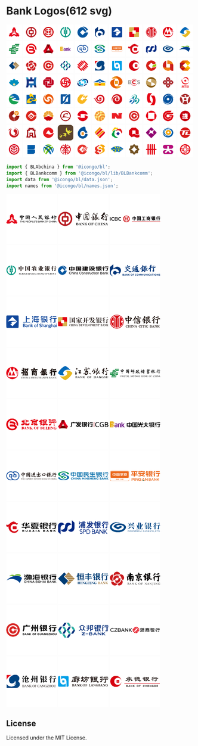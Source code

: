 Bank Logos(612 svg)
===

<a href="http://www.pbc.gov.cn"> <img src="./logos/pbc-rect.svg" width="42px" alt="中国人民银行" title="中国人民银行" /></a>
<a href="https://www.boc.cn"> <img src="./logos/boc-rect.svg" width="42px" alt="中国银行" title="中国银行" /></a>
<a href="http://www.icbc.com.cn/icbc"> <img src="./logos/icbc-rect.svg" width="42px" alt="中国工商银行" title="中国工商银行" /></a>
<a href="https://www.abchina.com"> <img src="./logos/abchina-rect.svg" width="42px" alt="中国农业银行" title="中国农业银行" /></a>
<a href="http://www.ccb.com"> <img src="./logos/ccb-rect.svg" width="42px" alt="中国建设银行" title="中国建设银行" /></a>
<a href="http://www.bankcomm.com"> <img src="./logos/bankcomm-rect.svg" width="42px" alt="交通银行" title="交通银行" /></a>
<a href="https://www.bosc.cn"> <img src="./logos/bosc-rect.svg" width="42px" alt="上海银行" title="上海银行" /></a>
<a href="http://www.cdb.com.cn"> <img src="./logos/cdb-rect.svg" width="42px" alt="国家开发银行" title="国家开发银行" /></a>
<a href="https://www.citicbank.com"> <img src="./logos/citicbank-rect.svg" width="42px" alt="中信银行" title="中信银行" /></a>
<a href="https://www.cmbchina.com"> <img src="./logos/cmbchina-rect.svg" width="42px" alt="招商银行" title="招商银行" /></a>
<a href="http://www.jsbchina.cn"> <img src="./logos/jsbchina-rect.svg" width="42px" alt="江苏银行" title="江苏银行" /></a>
<a href="https://www.psbc.com/cn"> <img src="./logos/psbc-rect.svg" width="42px" alt="中国邮政储蓄银行" title="中国邮政储蓄银行" /></a>
<a href="http://www.bankofbeijing.com.cn"> <img src="./logos/bankofbeijing-rect.svg" width="42px" alt="北京银行" title="北京银行" /></a>
<a href="http://www.cgbchina.com.cn"> <img src="./logos/cgbchina-rect.svg" width="42px" alt="广发银行" title="广发银行" /></a>
<a href="http://www.cebbank.com"> <img src="./logos/cebbank-rect.svg" width="42px" alt="中国光大银行" title="中国光大银行" /></a>
<a href="http://www.eximbank.gov.cn"> <img src="./logos/eximbank-rect.svg" width="42px" alt="中国进出口银行" title="中国进出口银行" /></a>
<a href="https://www.cmbc.com.cn"> <img src="./logos/cmbc-rect.svg" width="42px" alt="中国民生银行" title="中国民生银行" /></a>
<a href="https://bank.pingan.com"> <img src="./logos/pingan-rect.svg" width="42px" alt="平安银行" title="平安银行" /></a>
<a href="https://www.hxb.com.cn"> <img src="./logos/hxb-rect.svg" width="42px" alt="华夏银行" title="华夏银行" /></a>
<a href="https://www.spdb.com.cn"> <img src="./logos/spdb-rect.svg" width="42px" alt="浦发银行" title="浦发银行" /></a>
<a href="https://www.cib.com.cn"> <img src="./logos/cib-rect.svg" width="42px" alt="兴业银行" title="兴业银行" /></a>
<a href="http://www.cbhb.com.cn"> <img src="./logos/cbhb-rect.svg" width="42px" alt="渤海银行" title="渤海银行" /></a>
<a href="https://www.hfbank.com.cn"> <img src="./logos/hfbank-rect.svg" width="42px" alt="恒丰银行" title="恒丰银行" /></a>
<a href="https://www.njcb.com.cn"> <img src="./logos/njcb-rect.svg" width="42px" alt="南京银行" title="南京银行" /></a>
<a href="http://www.gzcb.com.cn"> <img src="./logos/gzcb-rect.svg" width="42px" alt="广州银行" title="广州银行" /></a>
<a href="https://z-bank.com"> <img src="./logos/z-bank-rect.svg" width="42px" alt="武汉众邦银行" title="武汉众邦银行" /></a>
<a href="http://www.czbank.com"> <img src="./logos/czbank-rect.svg" width="42px" alt="浙商银行" title="浙商银行" /></a>
<a href="https://www.bankcz.com"> <img src="./logos/bankcz-rect.svg" width="42px" alt="沧州银行" title="沧州银行" /></a>
<a href="https://www.lccb.com.cn"> <img src="./logos/lccb-rect.svg" width="42px" alt="廊坊银行" title="廊坊银行" /></a>
<a href="http://www.chengdebank.com"> <img src="./logos/chengdebank-rect.svg" width="42px" alt="承德银行" title="承德银行" /></a>
<a href="http://www.scnhh.com"> <img src="./logos/scnhh-rect.svg" width="42px" alt="安徽舒城农村商业银行" title="安徽舒城农村商业银行" /></a>
<a href="http://www.bankofas.com"> <img src="./logos/bankofas-rect.svg" width="42px" alt="鞍山银行" title="鞍山银行" /></a>
<a href="http://www.zgbank.com.cn"> <img src="./logos/zgbank-rect.svg" width="42px" alt="自贡银行" title="自贡银行" /></a>
<a href="http://www.zhnsb.com.cn"> <img src="./logos/zhnsb-rect.svg" width="42px" alt="珠海农商银行" title="珠海农商银行" /></a>
<a href="http://www.zybank.com.cn"> <img src="./logos/zybank-rect.svg" width="42px" alt="中原银行" title="中原银行" /></a>
<a href="http://www.zsebank.com"> <img src="./logos/zsebank-rect.svg" width="42px" alt="中山农商" title="中山农商" /></a>
<a href="https://www.china-cba.net"> <img src="./logos/china-cba-rect.svg" width="42px" alt="中国银行业协会" title="中国银行业协会" /></a>
<a href="http://www.norincogroup.com.cn"> <img src="./logos/norincogroup-rect.svg" width="42px" alt="中国银行业协会" title="中国银行业协会" /></a>
<a href="http://www.sgb.cn"> <img src="./logos/sgb-rect.svg" width="42px" alt="中德住房储蓄银行" title="中德住房储蓄银行" /></a>
<a href="http://www.zzbank.cn"> <img src="./logos/zzbank-rect.svg" width="42px" alt="郑州银行" title="郑州银行" /></a>
<a href="http://www.cscb.cn"> <img src="./logos/cscb-rect.svg" width="42px" alt="长沙银行" title="长沙银行" /></a>
<a href="https://www.megabank.com.tw"> <img src="./logos/megabank-rect.svg" width="42px" alt="兆丰国际商业银行" title="兆丰国际商业银行" /></a>
<a href="https://www.czcb.com.cn"> <img src="./logos/czcb-rect.svg" width="42px" alt="浙江稠州商业银行" title="浙江稠州商业银行" /></a>
<a href="https://www.mintaibank.com"> <img src="./logos/mintaibank-rect.svg" width="42px" alt="浙江民泰商行" title="浙江民泰商行" /></a>
<a href="http://www.zj96596.com"> <img src="./logos/zj96596-rect.svg" width="42px" alt="浙江农村信用社联合社" title="浙江农村信用社联合社" /></a>
<a href="http://www.xmbankonline.com"> <img src="./logos/xmbankonline-rect.svg" width="42px" alt="浙江农村信用社联合社" title="浙江农村信用社联合社" /></a>
<a href="http://www.trcbank.com.cn"> <img src="./logos/trcbank-rect.svg" width="42px" alt="天津农商" title="天津农商" /></a>
<a href="https://www.bankoftianjin.com"> <img src="./logos/bankoftianjin-rect.svg" width="42px" alt="天津农商" title="天津农商" /></a>
<a href="http://www.wzcb.com.cn"> <img src="./logos/wzcb-rect.svg" width="42px" alt="温州银行" title="温州银行" /></a>
<a href="http://www.bankwf.com"> <img src="./logos/bankwf-rect.svg" width="42px" alt="潍坊银行" title="潍坊银行" /></a>
<a href="http://www.wrcb.com.cn"> <img src="./logos/wrcb-rect.svg" width="42px" alt="无锡农商" title="无锡农商" /></a>
<a href="http://www.jx-bank.com"> <img src="./logos/jx-bank-rect.svg" width="42px" alt="江西银行" title="江西银行" /></a>
<a href="https://www.jinzhoubank.com"> <img src="./logos/jinzhoubank-rect.svg" width="42px" alt="锦州银行" title="锦州银行" /></a>
<a href="https://www.lzbank.com"> <img src="./logos/lzbank-rect.svg" width="42px" alt="兰州银行" title="兰州银行" /></a>
<a href="https://www.lzccb.cn"> <img src="./logos/lzccb-rect.svg" width="42px" alt="泸州银行" title="泸州银行" /></a>
<a href="https://www.lsbankchina.com"> <img src="./logos/lsbankchina-rect.svg" width="42px" alt="莱商银行" title="莱商银行" /></a>
<a href="http://www.lsccb.com"> <img src="./logos/lsccb-rect.svg" width="42px" alt="乐山市商业银行" title="乐山市商业银行" /></a>
<a href="http://www.klb.cn"> <img src="./logos/klb-rect.svg" width="42px" alt="昆仑银行" title="昆仑银行" /></a>
<a href="http://www.ksrcb.cn"> <img src="./logos/ksrcb-rect.svg" width="42px" alt="昆山农商" title="昆山农商" /></a>
<a href="https://www.jjccb.com"> <img src="./logos/jjccb-rect.svg" width="42px" alt="九江银行" title="九江银行" /></a>
<a href="http://www.nbcb.com.cn"> <img src="./logos/nbcb-rect.svg" width="42px" alt="宁波银行" title="宁波银行" /></a>
<a href="http://www.bankofnx.com.cn"> <img src="./logos/bankofnx-rect.svg" width="42px" alt="宁夏银行" title="宁夏银行" /></a>
<a href="http://www.gzcb.com.cn"> <img src="./logos/gzcb-rect.svg" width="42px" alt="广州银行" title="广州银行" /></a>
<a href="https://www.bankgy.cn"> <img src="./logos/bankgy-rect.svg" width="42px" alt="贵阳银行" title="贵阳银行" /></a>
<a href="https://www.bgzchina.com"> <img src="./logos/bgzchina-rect.svg" width="42px" alt="贵州银行" title="贵州银行" /></a>
<a href="http://www.bankofdl.com"> <img src="./logos/bankofdl-rect.svg" width="42px" alt="大连银行" title="大连银行" /></a>
<a href="https://www.bjrcb.com"> <img src="./logos/bjrcb-rect.svg" width="42px" alt="北京农商银行" title="北京农商银行" /></a>
<a href="http://www.bd-bank.com.cn"> <img src="./logos/bd-bank-rect.svg" width="42px" alt="保定银行" title="保定银行" /></a>
<a href="https://www.cqrcb.com"> <img src="./logos/cqrcb-rect.svg" width="42px" alt="重庆农商" title="重庆农商" /></a>
<a href="http://www.csrcbank.com"> <img src="./logos/csrcbank-rect.svg" width="42px" alt="常熟农商" title="常熟农商" /></a>
<a href="http://www.cycb.com"> <img src="./logos/cycb-rect.svg" width="42px" alt="朝阳银行" title="朝阳银行" /></a>
<a href="https://www.bocd.com.cn"> <img src="./logos/bocd-rect.svg" width="42px" alt="成都银行" title="成都银行" /></a>
<a href="http://www.cqcbank.com"> <img src="./logos/cqcbank-rect.svg" width="42px" alt="重庆银行" title="重庆银行" /></a>
<a href="http://www.qdccb.com"> <img src="./logos/qdccb-rect.svg" width="42px" alt="青岛银行" title="青岛银行" /></a>
<a href="http://www.bankqh.com"> <img src="./logos/bankqh-rect.svg" width="42px" alt="青海银行" title="青海银行" /></a>
<a href="http://www.uccb.com.cn"> <img src="./logos/uccb-rect.svg" width="42px" alt="乌鲁木齐商业银行" title="乌鲁木齐商业银行" /></a>
<a href="http://www.bankoftieling.com"> <img src="./logos/bankoftieling-rect.svg" width="42px" alt="铁岭银行" title="铁岭银行" /></a>
<a href="http://www.whrcbank.com"> <img src="./logos/whrcbank-rect.svg" width="42px" alt="武汉农商" title="武汉农商" /></a>
<a href="http://www.xacbank.com.cn"> <img src="./logos/xacbank-rect.svg" width="42px" alt="西安银行" title="西安银行" /></a>
<a href="https://m.ncbank.cn"> <img src="./logos/ncbank-rect.svg" width="42px" alt="宁波通商银行" title="宁波通商银行" /></a>
<a href="https://www.ncbchina.cn"> <img src="./logos/ncbchina-rect.svg" width="42px" alt="南洋商业银行" title="南洋商业银行" /></a>
<a href="http://www.bankofpj.com"> <img src="./logos/bankofpj-rect.svg" width="42px" alt="盘锦银行" title="盘锦银行" /></a>
<a href="http://www.srbank.cn"> <img src="./logos/srbank-rect.svg" width="42px" alt="上饶银行" title="上饶银行" /></a>
<a href="http://www.sxccb.com"> <img src="./logos/sxccb-rect.svg" width="42px" alt="绍兴银行" title="绍兴银行" /></a>
<a href="https://www.dzccb.com.cn"> <img src="./logos/dzccb-rect.svg" width="42px" alt="达州银行" title="达州银行" /></a>
<a href="https://www.uobchina.com.cn"> <img src="./logos/uobchina-rect.svg" width="42px" alt="大华银行"/></a>
<a href="http://www.dahsing.com"> <img src="./logos/dahsing-rect.svg" width="42px" alt="大新银行"/></a>
<a href="https://www.ordosbank.com"> <img src="./logos/ordosbank-rect.svg" width="42px" alt="鄂尔多斯银行"/></a>

```jsx
import { BLAbchina } from '@icongo/bl';
import { BLBankcomm } from '@icongo/bl/lib/BLBankcomm';
import data from '@icongo/bl/data.json';
import names from '@icongo/bl/names.json';
```

<a href="http://www.pbc.gov.cn"> <img src="./logos/pbc.svg" width="135px" alt="中国人民银行"/></a>
<a href="https://www.boc.cn"> <img src="./logos/boc.svg" width="135px" alt="中国银行"/></a>
<a href="http://www.icbc.com.cn/icbc"> <img src="./logos/icbc.svg" width="135px" alt="中国工商银行"/></a>
<a href="https://www.abchina.com"> <img src="./logos/abchina.svg" width="135px" alt="中国农业银行"/></a>
<a href="http://www.ccb.com"> <img src="./logos/ccb.svg" width="135px" alt="中国建设银行"/></a>
<a href="http://www.bankcomm.com"> <img src="./logos/bankcomm.svg" width="135px" alt="交通银行"/></a>
<a href="https://www.bosc.cn"> <img src="./logos/bosc.svg" width="135px" alt="上海银行"/></a>
<a href="http://www.cdb.com.cn"> <img src="./logos/cdb.svg" width="135px" alt="国家开发银行"/></a>
<a href="https://www.citicbank.com"> <img src="./logos/citicbank.svg" width="135px" alt="中信银行"/></a>
<a href="https://www.cmbchina.com"> <img src="./logos/cmbchina.svg" width="135px" alt="招商银行"/></a>
<a href="http://www.jsbchina.cn"> <img src="./logos/jsbchina.svg" width="135px" alt="江苏银行"/></a>
<a href="https://www.psbc.com/cn"> <img src="./logos/psbc.svg" width="135px" alt="中国邮政储蓄银行"/></a>
<a href="http://www.bankofbeijing.com.cn"> <img src="./logos/bankofbeijing.svg" width="135px" alt="北京银行"/></a>
<a href="http://www.cgbchina.com.cn"> <img src="./logos/cgbchina.svg" width="135px" alt="广发银行"/></a>
<a href="http://www.cebbank.com"> <img src="./logos/cebbank.svg" width="135px" alt="中国光大银行"/></a>
<a href="http://www.eximbank.gov.cn"> <img src="./logos/eximbank.svg" width="135px" alt="中国进出口银行"/></a>
<a href="https://www.cmbc.com.cn"> <img src="./logos/cmbc.svg" width="135px" alt="中国民生银行"/></a>
<a href="https://bank.pingan.com"> <img src="./logos/pingan.svg" width="135px" alt="平安银行"/></a>
<a href="https://www.hxb.com.cn"> <img src="./logos/hxb.svg" width="135px" alt="华夏银行"/></a>
<a href="https://www.spdb.com.cn"> <img src="./logos/spdb.svg" width="135px" alt="浦发银行"/></a>
<a href="https://www.cib.com.cn"> <img src="./logos/cib.svg" width="135px" alt="兴业银行"/></a>
<a href="http://www.cbhb.com.cn"> <img src="./logos/cbhb.svg" width="135px" alt="渤海银行"/></a>
<a href="https://www.hfbank.com.cn"> <img src="./logos/hfbank.svg" width="135px" alt="恒丰银行"/></a>
<a href="https://www.njcb.com.cn"> <img src="./logos/njcb.svg" width="135px" alt="南京银行"/></a>
<a href="http://www.gzcb.com.cn"> <img src="./logos/gzcb.svg" width="135px" alt="广州银行"/></a>
<a href="https://z-bank.com"> <img src="./logos/z-bank.svg" width="135px" alt="武汉众邦银行"/></a>
<a href="http://www.czbank.com"> <img src="./logos/czbank.svg" width="135px" alt="浙商银行"/></a>
<a href="https://www.bankcz.com"> <img src="./logos/bankcz.svg" width="135px" alt="沧州银行"/></a>
<a href="https://www.lccb.com.cn"> <img src="./logos/lccb.svg" width="135px" alt="廊坊银行"/></a>
<a href="http://www.chengdebank.com"> <img src="./logos/chengdebank.svg" width="135px" alt="承德银行"/></a>

## License

Licensed under the MIT License.